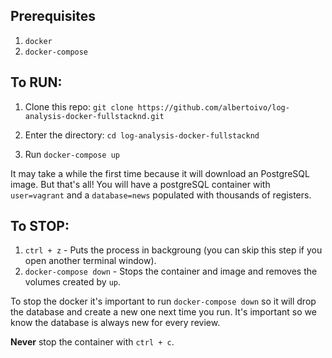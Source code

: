 ## Prerequisites

1. `docker`
2. `docker-compose`

## To RUN:

1. Clone this repo: `git clone https://github.com/albertoivo/log-analysis-docker-fullstacknd.git`

2. Enter the directory: `cd log-analysis-docker-fullstacknd`

3. Run `docker-compose up`

It may take a while the first time because it will download an PostgreSQL image. But that's all! You will have a postgreSQL container with `user=vagrant` and a `database=news` populated with thousands of registers.

## To STOP:

1. `ctrl + z` - Puts the process in backgroung (you can skip this step if you open another terminal window).
2. `docker-compose down` - Stops the container and image and removes the volumes created by `up`.

To stop the docker it's important to run `docker-compose down` so it will drop the database and create a new one next time you run. It's important so we know the database is always new for every review.

**Never** stop the container with `ctrl + c`.
